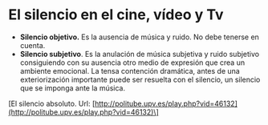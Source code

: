 # El silencio en el cine, vídeo y Tv

*   **Silencio objetivo.** Es la ausencia de música y ruido. No debe tenerse en cuenta.
*   **Silencio subjetivo**. Es la anulación de música subjetiva y ruido subjetivo consiguiendo con su ausencia otro medio de expresión que crea un ambiente emocional. La tensa contención dramática, antes de una exteriorización importante puede ser resuelta con el silencio, un silencio que se imponga ante la música. 

\[El silencio absoluto. Url: [http://politube.upv.es/play.php?vid=46132](http://politube.upv.es/play.php?vid=46132)\]